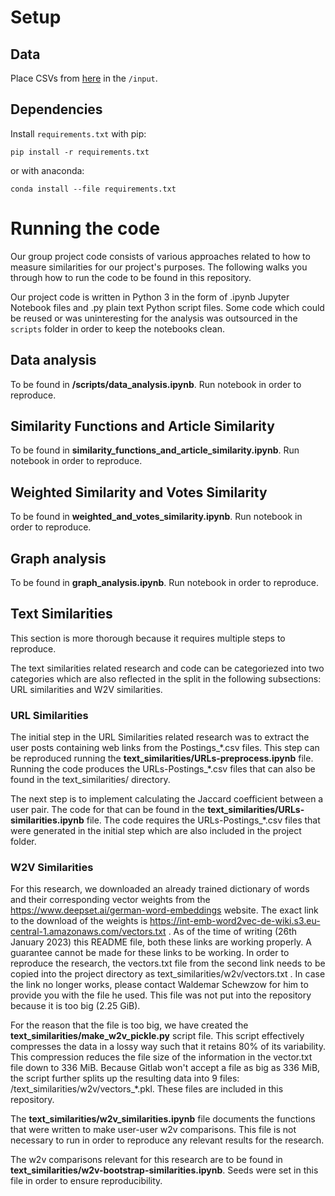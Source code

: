 # Setup
## Data 
Place CSVs from [here](https://sna22w.jupyter.hpc.tuwien.ac.at) in the `/input`.

## Dependencies
Install `requirements.txt` with pip: 
```
pip install -r requirements.txt
```
or with anaconda: 
```
conda install --file requirements.txt
```

# Running the code
Our group project code consists of various approaches related to how to measure similarities for our project's purposes. The following walks you through how to run the code to be found in this repository.

Our project code is written in Python 3 in the form of .ipynb Jupyter Notebook files and .py plain text Python script files.
Some code which could be reused or was uninteresting for the analysis was outsourced in the `scripts` folder in order to keep the notebooks clean.

## Data analysis 
To be found in **/scripts/data_analysis.ipynb**. Run notebook in order to reproduce.

## Similarity Functions and Article Similarity
To be found in **similarity_functions_and_article_similarity.ipynb**. Run notebook in order to reproduce.

## Weighted Similarity and Votes Similarity
To be found in **weighted_and_votes_similarity.ipynb**. Run notebook in order to reproduce.

## Graph analysis
To be found in **graph_analysis.ipynb**. Run notebook in order to reproduce.

## Text Similarities
This section is more thorough because it requires multiple steps to reproduce.

The text similarities related research and code can be categoriezed into two categories which are also reflected in the split in the following subsections: URL similarities and W2V similarities.

### URL Similarities
The initial step in the URL Similarities related research was to extract the user posts containing web links from the Postings_\*.csv files. This step can be reproduced running the **text_similarities/URLs-preprocess.ipynb** file. Running the code produces the URLs-Postings_\*.csv files that can also be found in the text_similarities/ directory.

The next step is to implement calculating the Jaccard coefficient between a user pair. The code for that can be found in the **text_similarities/URLs-similarities.ipynb** file. The code requires the URLs-Postings_\*.csv files that were generated in the initial step which are also included in the project folder.

### W2V Similarities
For this research, we downloaded an already trained dictionary of words and their corresponding vector weights from the https://www.deepset.ai/german-word-embeddings website. The exact link to the download of the weights is https://int-emb-word2vec-de-wiki.s3.eu-central-1.amazonaws.com/vectors.txt . As of the time of writing (26th January 2023) this README file, both these links are working properly. A guarantee cannot be made for these links to be working. In order to reproduce the research, the vectors.txt file from the second link needs to be copied into the project directory as text_similarities/w2v/vectors.txt . In case the link no longer works, please contact Waldemar Schewzow for him to provide you with the file he used. This file was not put into the repository because it is too big (2.25 GiB).

For the reason that the file is too big, we have created the **text_similarities/make_w2v_pickle.py** script file. This script effectively compresses the data in a lossy way such that it retains 80% of its variability. This compression reduces the file size of the information in the vector.txt file down to 336 MiB. Because Gitlab won't accept a file as big as 336 MiB, the script further splits up the resulting data into 9 files: /text_similarities/w2v/vectors_\*.pkl. These files are included in this repository.

The **text_similarities/w2v_similarities.ipynb** file documents the functions that were written to make user-user w2v comparisons. This file is not necessary to run in order to reproduce any relevant results for the research.

The w2v comparisons relevant for this research are to be found in **text_similarities/w2v-bootstrap-similarities.ipynb**. Seeds were set in this file in order to ensure reproducibility.
